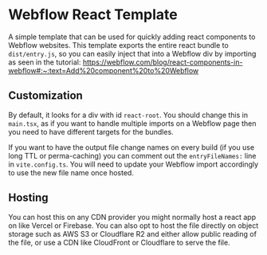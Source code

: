 # Webflow React Template

A simple template that can be used for quickly adding react components to Webflow websites. This template exports the entire react bundle to `dist/entry.js`, so you can easily inject that into a Webflow div by importing as seen in the tutorial: https://webflow.com/blog/react-components-in-webflow#:~:text=Add%20component%20to%20Webflow

## Customization

By default, it looks for a div with id `react-root`. You should change this in `main.tsx`, as if you want to handle multiple imports on a Webflow page then you need to have different targets for the bundles.

If you want to have the output file change names on every build (if you use long TTL or perma-caching) you can comment out the `entryFileNames:` line in `vite.config.ts`. You will need to update your Webflow import accordingly to use the new file name once hosted.

## Hosting

You can host this on any CDN provider you might normally host a react app on like Vercel or Firebase. You can also opt to host the file directly on object storage such as AWS S3 or Cloudflare R2 and either allow public reading of the file, or use a CDN like CloudFront or Cloudflare to serve the file.
